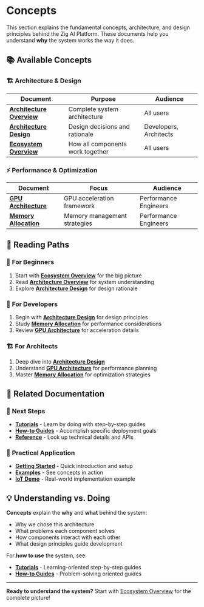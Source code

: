 # Concepts

This section explains the fundamental concepts, architecture, and design principles behind the Zig AI Platform. These documents help you understand **why** the system works the way it does.

## 📚 Available Concepts

### 🏗️ **Architecture & Design**
| Document | Purpose | Audience |
|----------|---------|----------|
| [**Architecture Overview**](architecture-overview.md) | Complete system architecture | All users |
| [**Architecture Design**](architecture-design.md) | Design decisions and rationale | Developers, Architects |
| [**Ecosystem Overview**](ecosystem-overview.md) | How all components work together | All users |

### ⚡ **Performance & Optimization**
| Document | Focus | Audience |
|----------|-------|----------|
| [**GPU Architecture**](gpu-architecture.md) | GPU acceleration framework | Performance Engineers |
| [**Memory Allocation**](memory-allocation.md) | Memory management strategies | Performance Engineers |

## 🎯 Reading Paths

### 🌱 **For Beginners**
1. Start with [**Ecosystem Overview**](ecosystem-overview.md) for the big picture
2. Read [**Architecture Overview**](architecture-overview.md) for system understanding
3. Explore [**Architecture Design**](architecture-design.md) for design rationale

### 🚀 **For Developers**
1. Begin with [**Architecture Design**](architecture-design.md) for design principles
2. Study [**Memory Allocation**](memory-allocation.md) for performance considerations
3. Review [**GPU Architecture**](gpu-architecture.md) for acceleration details

### 🏗️ **For Architects**
1. Deep dive into [**Architecture Design**](architecture-design.md)
2. Understand [**GPU Architecture**](gpu-architecture.md) for performance planning
3. Master [**Memory Allocation**](memory-allocation.md) for optimization strategies

## 🔗 Related Documentation

### 📖 **Next Steps**
- **[Tutorials](../tutorials/)** - Learn by doing with step-by-step guides
- **[How-to Guides](../how-to-guides/)** - Accomplish specific deployment goals
- **[Reference](../reference/)** - Look up technical details and APIs

### 🎯 **Practical Application**
- **[Getting Started](../getting-started.md)** - Quick introduction and setup
- **[Examples](../../examples/)** - See concepts in action
- **[IoT Demo](../../iot-demo/)** - Real-world implementation example

## 💡 Understanding vs. Doing

**Concepts** explain the **why** and **what** behind the system:
- Why we chose this architecture
- What problems each component solves
- How components interact with each other
- What design principles guide development

For **how to use** the system, see:
- **[Tutorials](../tutorials/)** - Learning-oriented step-by-step guides
- **[How-to Guides](../how-to-guides/)** - Problem-solving oriented guides

---

**Ready to understand the system?** Start with [Ecosystem Overview](ecosystem-overview.md) for the complete picture!
